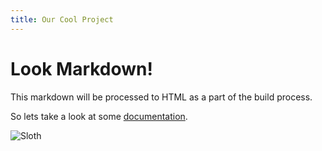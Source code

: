 ```yaml
---
title: Our Cool Project
---
```


# Look Markdown!

This markdown will be processed to HTML as a part of the build process.

So lets take a look at some [documentation](/documentation).

![Sloth](http://3.bp.blogspot.com/-Fo7AHLKOH5M/T8WeqUcZFKI/AAAAAAAAFCc/cQdII_3xu7k/s1600/sloth.jpg)

